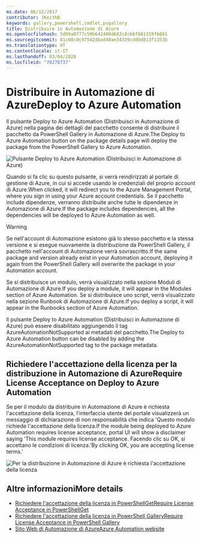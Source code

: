 ```yaml
---
ms.date: 06/12/2017
contributor: JKeithB
keywords: gallery,powershell,cmdlet,psgallery
title: Distribuire in Automazione di Azure
ms.openlocfilehash: 5d09a0777c59b642400d683c8cb6f881319fb881
ms.sourcegitcommit: 01c60c0c97542dbad48ae34339cddbd813f1353b
ms.translationtype: HT
ms.contentlocale: it-IT
ms.lasthandoff: 03/04/2020
ms.locfileid: "78278737"
---
```

# <a name="deploy-to-azure-automation"></a><span data-ttu-id="fcd25-103">Distribuire in Automazione di Azure</span><span class="sxs-lookup"><span data-stu-id="fcd25-103">Deploy to Azure Automation</span></span>

<span data-ttu-id="fcd25-104">Il pulsante Deploy to Azure Automation (Distribuisci in Automazione di Azure) nella pagina dei dettagli del pacchetto consente di distribuire il pacchetto da PowerShell Gallery in Automazione di Azure.</span><span class="sxs-lookup"><span data-stu-id="fcd25-104">The Deploy to Azure Automation button on the package details page will deploy the package from the PowerShell Gallery to Azure Automation.</span></span>

![Pulsante Deploy to Azure Automation (Distribuisci in Automazione di Azure)](media/deploy-to-azure-automation/DeployToAzureAutomationButton.png)

<span data-ttu-id="fcd25-106">Quando si fa clic su questo pulsante, si verrà reindirizzati al portale di gestione di Azure, in cui si accede usando le credenziali del proprio account di Azure.</span><span class="sxs-lookup"><span data-stu-id="fcd25-106">When clicked, it will redirect you to the Azure Management Portal, where you sign in using your Azure account credentials.</span></span>
<span data-ttu-id="fcd25-107">Se il pacchetto include dipendenze, verranno distribuite anche tutte le dipendenze in Automazione di Azure.</span><span class="sxs-lookup"><span data-stu-id="fcd25-107">If the package includes dependencies, all the dependencies will be deployed to Azure Automation as well.</span></span>

> [!WARNING]
> <span data-ttu-id="fcd25-108">Se nell'account di Automazione esistono già lo stesso pacchetto e la stessa versione e si esegue nuovamente la distribuzione da PowerShell Gallery, il pacchetto nell'account di Automazione verrà sovrascritto.</span><span class="sxs-lookup"><span data-stu-id="fcd25-108">If the same package and version already exist in your Automation account, deploying it again from the PowerShell Gallery will overwrite the package in your Automation account.</span></span>

<span data-ttu-id="fcd25-109">Se si distribuisce un modulo, verrà visualizzato nella sezione Moduli di Automazione di Azure.</span><span class="sxs-lookup"><span data-stu-id="fcd25-109">If you deploy a module, it will appear in the Modules section of Azure Automation.</span></span>  <span data-ttu-id="fcd25-110">Se si distribuisce uno script, verrà visualizzato nella sezione Runbook di Automazione di Azure.</span><span class="sxs-lookup"><span data-stu-id="fcd25-110">If you deploy a script, it will appear in the Runbooks section of Azure Automation.</span></span>

<span data-ttu-id="fcd25-111">Il pulsante Deploy to Azure Automation (Distribuisci in Automazione di Azure) può essere disabilitato aggiungendo il tag AzureAutomationNotSupported ai metadati del pacchetto.</span><span class="sxs-lookup"><span data-stu-id="fcd25-111">The Deploy to Azure Automation button can be disabled by adding the AzureAutomationNotSupported tag to the package metadata.</span></span>

## <a name="require-license-acceptance-on-deploy-to-azure-automation"></a><span data-ttu-id="fcd25-112">Richiedere l'accettazione della licenza per la distribuzione in Automazione di Azure</span><span class="sxs-lookup"><span data-stu-id="fcd25-112">Require License Acceptance on Deploy to Azure Automation</span></span>

<span data-ttu-id="fcd25-113">Se per il modulo da distribuire in Automazione di Azure è richiesta l'accettazione della licenza, l'interfaccia utente del portale visualizzerà un messaggio di dichiarazione di non responsabilità che indica 'Questo modulo richiede l'accettazione della licenza.</span><span class="sxs-lookup"><span data-stu-id="fcd25-113">If the module being deployed to Azure Automation requires license acceptance, portal UI will show a disclaimer saying 'This module requires license acceptance.</span></span> <span data-ttu-id="fcd25-114">Facendo clic su OK, si accettano le condizioni di licenza.'</span><span class="sxs-lookup"><span data-stu-id="fcd25-114">By clicking OK, you are accepting license terms.'</span></span>

![Per la distribuzione in Automazione di Azure è richiesta l'accettazione della licenza](media/deploy-to-azure-automation/DeployToAzureAutomationRequireLicenseAcceptanceDisclaimer.png)

## <a name="more-details"></a><span data-ttu-id="fcd25-116">Altre informazioni</span><span class="sxs-lookup"><span data-stu-id="fcd25-116">More details</span></span>

- [<span data-ttu-id="fcd25-117">Richiedere l'accettazione della licenza in PowerShellGet</span><span class="sxs-lookup"><span data-stu-id="fcd25-117">Require License Acceptance in PowerShellGet</span></span>](../../concepts/module-license-acceptance.md)
- [<span data-ttu-id="fcd25-118">Richiedere l'accettazione della licenza in PowerShell Gallery</span><span class="sxs-lookup"><span data-stu-id="fcd25-118">Require License Acceptance in PowerShell Gallery</span></span>](packages-that-require-license-acceptance.md)
- [<span data-ttu-id="fcd25-119">Sito Web di Automazione di Azure</span><span class="sxs-lookup"><span data-stu-id="fcd25-119">Azure Automation website</span></span>](https://azure.microsoft.com/services/automation/)
